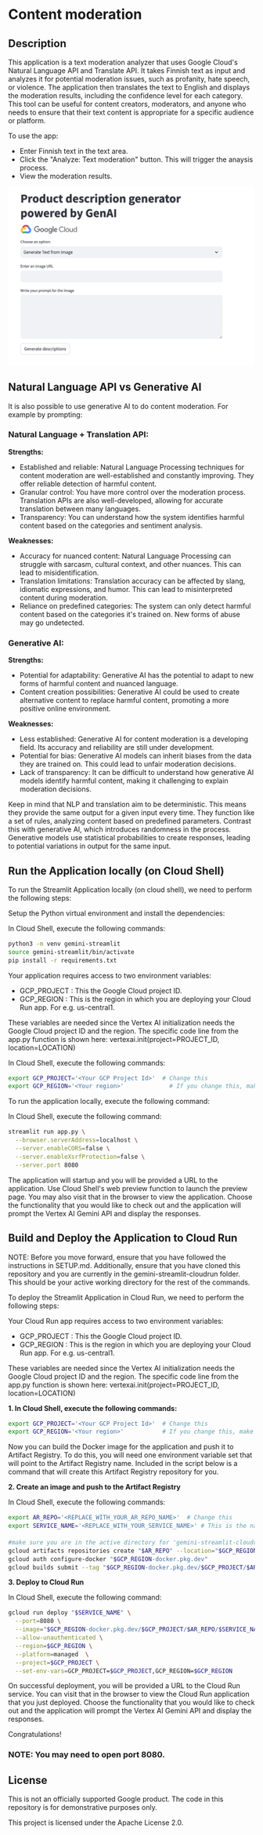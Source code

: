 # Content moderation

## Description

This application is a text moderation analyzer that uses Google Cloud's Natural Language API and Translate API. 
It takes Finnish text as input and analyzes it for potential moderation issues, such as profanity, hate speech, or violence. 
The application then translates the text to English and displays the moderation results, including the confidence level for each category. 
This tool can be useful for content creators, moderators, and anyone who needs to ensure that their text content is appropriate for a specific audience or platform.

To use the app: 
- Enter Finnish text in the text area. 
- Click the "Analyze: Text moderation" button. This will trigger the anaysis process. 
- View the moderation results.

![image](https://raw.githubusercontent.com/sandra-calvo/product_descriptions_genai/main/screencaptures/image1.png)


## Natural Language API vs Generative AI

It is also possible to use generative AI to do content moderation. For example by prompting:

### Natural Language + Translation API:

**Strengths:**

- Established and reliable: Natural Language Processing techniques for content moderation are well-established and constantly improving. They offer reliable detection of harmful content.
- Granular control: You have more control over the moderation process. Translation APIs are also well-developed, allowing for accurate translation between many languages.
- Transparency: You can understand how the system identifies harmful content based on the categories and sentiment analysis.

**Weaknesses:**

- Accuracy for nuanced content: Natural Language Processing can struggle with sarcasm, cultural context, and other nuances. This can lead to misidentification.
- Translation limitations: Translation accuracy can be affected by slang, idiomatic expressions, and humor. This can lead to misinterpreted content during moderation.
- Reliance on predefined categories: The system can only detect harmful content based on the categories it's trained on. New forms of abuse may go undetected.

### Generative AI:

**Strengths:**

- Potential for adaptability: Generative AI has the potential to adapt to new forms of harmful content and nuanced language.
- Content creation possibilities: Generative AI could be used to create alternative content to replace harmful content, promoting a more positive online environment.

**Weaknesses:**

- Less established: Generative AI for content moderation is a developing field. Its accuracy and reliability are still under development.
- Potential for bias: Generative AI models can inherit biases from the data they are trained on. This could lead to unfair moderation decisions.
- Lack of transparency: It can be difficult to understand how generative AI models identify harmful content, making it challenging to explain moderation decisions.

Keep in mind that NLP and translation aim to be deterministic. This means they provide the same output for a given input every time. They function like a set of rules, analyzing content based on predefined parameters.
Contrast this with generative AI, which introduces randomness in the process. Generative models use statistical probabilities to create responses, leading to potential variations in output for the same input.

## Run the Application locally (on Cloud Shell)
To run the Streamlit Application locally (on cloud shell), we need to perform the following steps:

Setup the Python virtual environment and install the dependencies:

In Cloud Shell, execute the following commands:

```bash
python3 -m venv gemini-streamlit
source gemini-streamlit/bin/activate
pip install -r requirements.txt
```

Your application requires access to two environment variables:
- GCP_PROJECT : This the Google Cloud project ID.
- GCP_REGION : This is the region in which you are deploying your Cloud Run app. For e.g. us-central1.

These variables are needed since the Vertex AI initialization needs the Google Cloud project ID and the region. 
The specific code line from the app.py function is shown here: vertexai.init(project=PROJECT_ID, location=LOCATION)

In Cloud Shell, execute the following commands:

```bash
export GCP_PROJECT='<Your GCP Project Id>'  # Change this
export GCP_REGION='<Your region>'             # If you change this, make sure the region is supported.
```
To run the application locally, execute the following command:

In Cloud Shell, execute the following command:

```bash
streamlit run app.py \
  --browser.serverAddress=localhost \
  --server.enableCORS=false \
  --server.enableXsrfProtection=false \
  --server.port 8080
```

The application will startup and you will be provided a URL to the application. Use Cloud Shell's web preview function to launch the preview page. You may also visit that in the browser to view the application. Choose the functionality that you would like to check out and the application will prompt the Vertex AI Gemini API and display the responses.

## Build and Deploy the Application to Cloud Run
NOTE: Before you move forward, ensure that you have followed the instructions in SETUP.md. Additionally, ensure that you have cloned this repository and you are currently in the gemini-streamlit-cloudrun folder. This should be your active working directory for the rest of the commands.

To deploy the Streamlit Application in Cloud Run, we need to perform the following steps:

Your Cloud Run app requires access to two environment variables:

* GCP_PROJECT : This the Google Cloud project ID.
* GCP_REGION : This is the region in which you are deploying your Cloud Run app. For e.g. us-central1.

These variables are needed since the Vertex AI initialization needs the Google Cloud project ID and the region. 
The specific code line from the app.py function is shown here: vertexai.init(project=PROJECT_ID, location=LOCATION)

**1. In Cloud Shell, execute the following commands:**

```bash
export GCP_PROJECT='<Your GCP Project Id>'  # Change this
export GCP_REGION='<Your region>'           # If you change this, make sure the region is supported.
```
Now you can build the Docker image for the application and push it to Artifact Registry. To do this, you will need one environment variable set that will point to the Artifact Registry name. Included in the script below is a command that will create this Artifact Registry repository for you.

**2. Create an image and push to the Artifact Registry**

In Cloud Shell, execute the following commands:

```bash
export AR_REPO='<REPLACE_WITH_YOUR_AR_REPO_NAME>'  # Change this
export SERVICE_NAME='<REPLACE_WITH_YOUR_SERVICE_NAME>' # This is the name of our Application and Cloud Run service. Change it if you'd like.

#make sure you are in the active directory for 'gemini-streamlit-cloudrun'
gcloud artifacts repositories create "$AR_REPO" --location="$GCP_REGION" --repository-format=Docker
gcloud auth configure-docker "$GCP_REGION-docker.pkg.dev"
gcloud builds submit --tag "$GCP_REGION-docker.pkg.dev/$GCP_PROJECT/$AR_REPO/$SERVICE_NAME"
```

**3. Deploy to Cloud Run**

In Cloud Shell, execute the following command:
```bash
gcloud run deploy "$SERVICE_NAME" \
  --port=8080 \
  --image="$GCP_REGION-docker.pkg.dev/$GCP_PROJECT/$AR_REPO/$SERVICE_NAME" \
  --allow-unauthenticated \
  --region=$GCP_REGION \
  --platform=managed  \
  --project=$GCP_PROJECT \
  --set-env-vars=GCP_PROJECT=$GCP_PROJECT,GCP_REGION=$GCP_REGION
```
On successful deployment, you will be provided a URL to the Cloud Run service. You can visit that in the browser to view the Cloud Run application that you just deployed. Choose the functionality that you would like to check out and the application will prompt the Vertex AI Gemini API and display the responses.

Congratulations!

### NOTE: You may need to open port 8080. 

## License
This is not an officially supported Google product. The code in this repository is for demonstrative purposes only.

This project is licensed under the Apache License 2.0.
